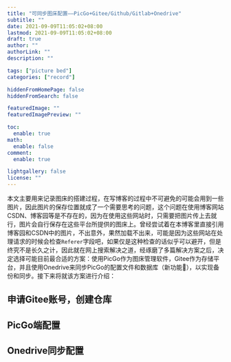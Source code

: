 ```yaml
---
title: "可同步图床配置——PicGo+Gitee/Github/Gitlab+Onedrive"
subtitle: ""
date: 2021-09-09T11:05:02+08:00
lastmod: 2021-09-09T11:05:02+08:00
draft: true
author: ""
authorLink: ""
description: ""

tags: ["picture bed"]
categories: ["record"]

hiddenFromHomePage: false
hiddenFromSearch: false

featuredImage: ""
featuredImagePreview: ""

toc:
  enable: true
math:
  enable: false
comment:
  enable: true

lightgallery: false
license: ""
---
```


<!--more-->
本文主要用来记录图床的搭建过程，在写博客的过程中不可避免的可能会用到一些图片，因此图片的保存位置就成了一个需要思考的问题，这个问题在使用博客网站CSDN、博客园等是不存在的，因为在使用这些网站时，只需要把图片传上去就行，图片会自行保存在这些平台所提供的图床上。曾经尝试着在本博客里直接引用博客园和CSDN中的图片，不出意外，果然加载不出来，可能是因为这些网站在处理请求的时候会检查`Referer`字段吧，如果仅是这种检查的话似乎可以避开，但是终究不是长久之计，因此就在网上搜索解决之道，经琢磨了多篇解决方案之后，决定选择可能目前最合适的方案：使用PicGo作为图床管理软件，Gitee作为存储平台，并且使用Onedrive来同步PicGo的配置文件和数据库（新功能:clap:），以实现备份和同步。接下来将就该方案进行介绍：
## 申请Gitee账号，创建仓库

## PicGo端配置

## Onedrive同步配置


